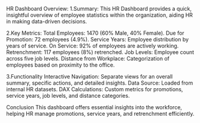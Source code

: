 HR Dashboard Overview:
1.Summary:
This HR Dashboard provides a quick, insightful overview of employee statistics within the organization, aiding HR in making data-driven decisions.

2.Key Metrics:
Total Employees: 1470 (60% Male, 40% Female).
Due for Promotion: 72 employees (4.9%).
Service Years: Employee distribution by years of service.
On Service: 92% of employees are actively working.
Retrenchment: 117 employees (8%) retrenched.
Job Levels: Employee count across five job levels.
Distance from Workplace: Categorization of employees based on proximity to the office.

3.Functionality
Interactive Navigation: Separate views for an overall summary, specific actions, and detailed insights.
Data Source: Loaded from internal HR datasets.
DAX Calculations: Custom metrics for promotions, service years, job levels, and distance categories.

Conclusion
This dashboard offers essential insights into the workforce, helping HR manage promotions, service years, and retrenchment efficiently.
